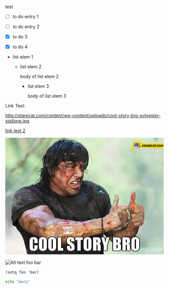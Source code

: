 test

- [ ] to do entry 1

- [ ] to do entry 2
 
- [x] to do 3

- [x] to do 4

* list elem 1
  * list elem 2
  
    body of list elem 2
    * list elem 3
    
      body of list elem 3

Link Test:

http://starecat.com/content/wp-content/uploads/cool-story-bro-sylvester-stallone.jpg

[link test 2](http://starecat.com/content/wp-content/uploads/cool-story-bro-sylvester-stallone.jpg)

![Alt text](/images/cool-story-bro-sylvester-stallone.jpg?raw=true "test image")


![Alt text](http://starecat.com/content/wp-content/uploads/cool-story-bro-sylvester-stallone.jpg "Foo title")
foo bar


```elisp
(setq foo 'bar)
```

```bash
echo "merp"
```
